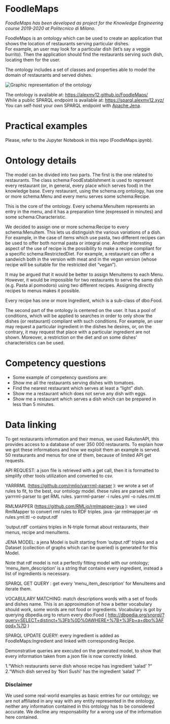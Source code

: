 # FoodleMaps

_FoodleMaps has been developed as project for the Knowledge Engineering course 2019-2020 at Politecnico di Milano._

FoodleMaps is an ontology which can be used to create an application that shows the location of restaurants serving particular dishes.  
For example, an user may look for a particular dish (let’s say a veggie burrito). Then the application should find the restaurants serving such dish, locating them for the user.

The ontology includes a set of classes and properties able to model the domain of restaurants and served dishes. 

![Graphic representation of the ontology](../master/docs/resources/ontology.png)

The ontology is available at: https://alexmv12.github.io/FoodleMaps/  
While a public SPARQL endpoint is available at: https://sparql.alexmv12.xyz/  
You can self-host your own SPARQL endpoint with [Apache Jena](https://hub.docker.com/r/stain/jena-fuseki/).

# Practical examples

Please, refer to the Jupyter Notebook in this repo (FoodleMaps.ipynb).

# Ontology details

The model can be divided into two parts.
The first is the one related to restaurants. The class schema:FoodEstablishment is used to represent every restaurant (or, in general, every place which serves food) in the knowledge base.
Every restaurant, using the schema.org ontology, has one or more schema:Menu and every menu serves some schema:Recipe.

This is the core of the ontology. Every schema:MenuItem represents an entry in the menu, and it has a preparation time (expressed in minutes) and some schema:Characteristic.

We decided to assign one or more schema:Recipe to every schema:MenuItem. This lets us distinguish the various variations of a dish. For example, in the case of items which use pasta, two different recipes can be used to offer both normal pasta or integral one.
Another interesting aspect of the use of recipe is the possibility to make a recipe compliant for a specific schema:RestrictedDiet. For example, a restaurant can offer a sandwich both in the version with meat and in the vegan version (whose recipe will be suitable for the restricted diet “vegan”). 

It may be argued that it would be better to assign MenuItems to each Menu. However, it would be impossible for two restaurants to serve the same dish (e.g. Pasta al pomodoro) using two different recipes.
Assigning directly recipes to menus makes it possible.

Every recipe has one or more Ingredient, which is a sub-class of dbo:Food.

The second part of the ontology is centered on the user. It has a pool of conditions, which will be applied to searches in order to only show the dishes (or restaurant) compliant with such conditions.
For example, an user may request a particular ingredient in the dishes he desires, or, on the contrary, it may request that place with a particular ingredient are not shown.
Moreover, a restriction on the diet and on some dishes’ characteristics can be used.

# Competency questions

- Some example of competency questions are:
- Show me all the restaurants serving dishes with tomatoes.
- Find the nearest restaurant which serves at least a “light” dish.
- Show me a restaurant which does not serve any dish with eggs.
- Show me a restaurant which serves a dish which can be prepared in less than 5 minutes.

# Data linking

To get restaurants information and their menus, we used RakutenAPI, this provides access to a database of over 350 000 restaurants.
To explain how we got these informations and how we exploit them an example is served.
50 restaurants and menus for one of them, because of limited API get requests.

API REQUEST: a json file is retrieved with a get call, then it is formatted to simplify other tools utilization and converted to csv.

YARRRML (https://github.com/rmlio/yarrrml-parser ): we wrote a set of rules to fit, to the best, our ontology model. these rules are parsed with yarrrml-parser to get RML rules.
    yarrrml-parser -i rules.yml -o rules.rml.ttl 

RMLMAPPER (https://github.com/RMLio/rmlmapper-java ): we used RmlMapper to convert rml rules to RDF triples.
    java -jar rmlmapper.jar -m rules.yml.ttl -o output.rdf   

‘output.rdf’ contains triples in N-triple format about restaurants, their menus, recipe and menuItems.

JENA MODEL: a jena Model is built starting from ‘output.rdf’ triples and a Dataset (collection of graphs which can be queried) is generated for this Model.

Note that rdf model is not a perfectly fitting model with our ontology;
‘menu_item_description’ is a string that contains every ingredient, instead a list of ingredients is necessary.

SPARQL GET QUERY : get every ‘menu_item_description’ for MenuItems and iterate them.

VOCABULARY MATCHING: match descriptions words with a set of foods and dishes name.
This is an approximation of how a better vocabulary should work, some words are not food or ingredients. 
Vocabulary is got by querying dbpedia.org to return every dbo:Food
( http://dbpedia.org/snorql/?query=SELECT+distinct+%3Fb%0D%0AWHERE+%7B+%3Fb+a+dbo%3AFood+%7D )

SPARQL UPDATE QUERY: every ingredient is added as FoodleMaps:Ingredient and linked with corresponding Recipe.

Demonstrative queries are executed on the generated model, to show that every information taken from a json file is now correctly linked.

1.“Which restaurants serve dish whose recipe has ingredient ‘salad’ ?“
2.“Which dish served by ‘Nori Sushi’ has the ingredient ‘salad’ ?”

### Disclaimer

We used some real-world examples as basic entries for our ontology; we are not affiliated in any way with any entity represented in the ontology, neither any information contained in this ontology has to be considered accurate. We decline any responsability for a wrong use of the information here contained.

